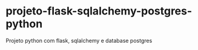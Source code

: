 # projeto-flask-sqlalchemy-postgres-python
Projeto python com flask, sqlalchemy e database postgres

